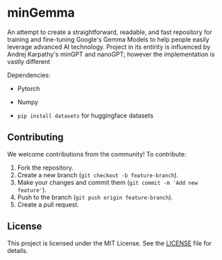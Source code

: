 # minGemma

An attempt to create a straightforward, readable, and fast repository for training and fine-tuning
Google's Gemma Models to help people easily leverage advanced AI technology. Project in its entirity
is influenced by Andrej Karpathy's minGPT and nanoGPT; however the implementation is vastly different

Dependencies:
- Pytorch 
- Numpy

- `pip install datasets` for huggingface datasets

## Contributing

We welcome contributions from the community! To contribute:
1. Fork the repository.
2. Create a new branch (`git checkout -b feature-branch`).
3. Make your changes and commit them (`git commit -m 'Add new feature'`).
4. Push to the branch (`git push origin feature-branch`).
5. Create a pull request.

## License

This project is licensed under the MIT License. See the [LICENSE](LICENSE) file for details.


